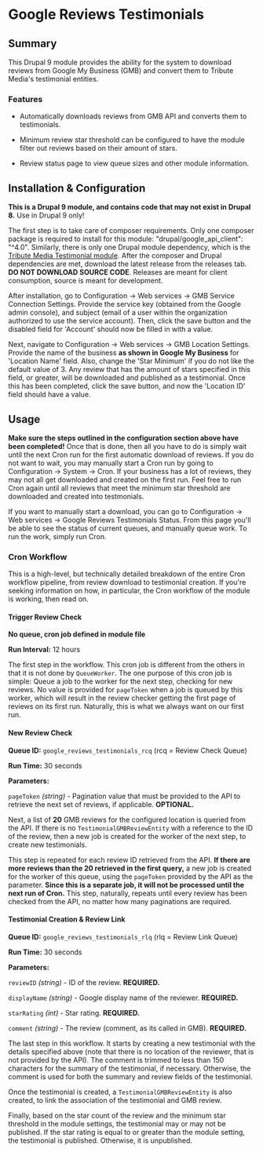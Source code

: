 # Google Reviews Testimonials

  

  

## Summary

  

  

This Drupal 9 module provides the ability for the system to download reviews from Google My Business (GMB) and convert them to Tribute Media's testimonial entities.

  

  

  

### Features

  

  

- Automatically downloads reviews from GMB API and converts them to testimonials.

  

  

- Minimum review star threshold can be configured to have the module filter out reviews based on their amount of stars.

  

  

- Review status page to view queue sizes and other module information.

  

  

  

## Installation & Configuration

  

  

**This is a Drupal 9 module, and contains code that may not exist in Drupal 8.** Use in Drupal 9 only! 




The first step is to take care of composer requirements. Only one composer package is required to install for this module: "drupal/google_api_client": "^4.0". Similarly, there is only one Drupal module dependency, which is the [Tribute Media Testimonial module](https://github.com/tributemedia/testimonials). After the composer and Drupal dependencies are met, download the latest release from the releases tab. **DO NOT DOWNLOAD SOURCE CODE**. Releases are meant for client consumption, source is meant for development.

  

  

  

After installation, go to Configuration -> Web services -> GMB Service Connection Settings. Provide the service key (obtained from the Google admin console), and subject (email of a user within the organization authorized to use the service account). Then, click the save button and the disabled field for 'Account' should now be filled in with a value.

  

  

  

Next, navigate to Configuration -> Web services -> GMB Location Settings. Provide the name of the business **as shown in Google My Business** for 'Location Name' field. Also, change the 'Star Minimum' if you do not like the default value of 3. Any review that has the amount of stars specified in this field, or greater, will be downloaded and published as a testimonial. Once this has been completed, click the save button, and now the 'Location ID' field should have a value.

  

  

  

## Usage

  

  

**Make sure the steps outlined in the configuration section above have been completed!** Once that is done, then all you have to do is simply wait until the next Cron run for the first automatic download of reviews. If you do not want to wait, you may manually start a Cron run by going to Configuration -> System -> Cron. If your business has a lot of reviews, they may not all get downloaded and created on the first run. Feel free to run Cron again until all reviews that meet the minimum star threshold are downloaded and created into testmonials.

  

  

If you want to manually start a download, you can go to Configuration -> Web services -> Google Reviews Testimonials Status. From this page you'll be able to see the status of current queues, and manually queue work. To run the work, simply run Cron.

  

  

### Cron Workflow

  

  

This is a high-level, but technically detailed breakdown of the entire Cron workflow pipeline, from review download to testimonial creation. If you're seeking information on how, in particular, the Cron workflow of the module is working, then read on.

  

  

#### Trigger Review Check

  
  
  

**No queue, cron job defined in module file**

  
  
  
  

**Run Interval:** 12 hours

  

  

The first step in the workflow. This cron job is different from the others in that it is not done by `QueueWorker`. The one purpose of this cron job is simple: Queue a job to the worker for the next step, checking for new reviews. No value is provided for `pageToken` when a job is queued by this worker, which will result in the review checker getting the first page of reviews on its first run. Naturally, this is what we always want on our first run.

  

  

#### New Review Check

  

  

**Queue ID:**  `google_reviews_testimonials_rcq` (rcq = Review Check Queue)

  

  

**Run Time:** 30 seconds

  

  

**Parameters:**

  

  

`pageToken`  *(string)* - Pagination value that must be provided to the API to retrieve the next set of reviews, if applicable. **OPTIONAL.**

  

  

Next, a list of **20** GMB reviews for the configured location is queried from the API. If there is no `TestimonialGMBReviewEntity` with a reference to the ID of the review, then a new job is created for the worker of the next step, to create new testimonials.

  

  

This step is repeated for each review ID retrieved from the API. **If there are more reviews than the 20 retrieved in the first query,** a new job is created for the worker of this queue, using the `pageToken` provided by the API as the parameter. **Since this is a separate job, it will not be processed until the next run of Cron.** This step, naturally, repeats until every review has been checked from the API, no matter how many paginations are required.

  

  

#### Testimonial Creation & Review Link

  

  

**Queue ID:**  `google_reviews_testimonials_rlq` (rlq = Review Link Queue)

  

  

**Run Time:** 30 seconds

  

  

**Parameters:**

  

  

`reviewID`  *(string)* - ID of the review. **REQUIRED.**

  

  

`displayName`  *(string)* - Google display name of the reviewer. **REQUIRED.**

  

  

`starRating`  *(int)* - Star rating. **REQUIRED.**

  

  

`comment`  *(string)* - The review (comment, as its called in GMB). **REQUIRED.**

  

  

The last step in this workflow. It starts by creating a new testimonial with the details specified above (note that there is no location of the reviewer, that is not provided by the API). The comment is trimmed to less than 150 characters for the summary of the testimonial, if necessary. Otherwise, the comment is used for both the summary and review fields of the testimonial.

  

  

Once the testimonial is created, a `TestimonialGMBReviewEntity` is also created, to link the association of the testimonial and GMB review.

  

  

Finally, based on the star count of the review and the minimum star threshold in the module settings, the testimonial may or may not be published. If the star rating is equal to or greater than the module setting, the testimonial is published. Otherwise, it is unpublished.